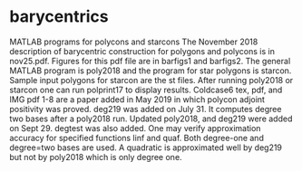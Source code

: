 # barycentrics
MATLAB programs for polycons and starcons
The November 2018 description of barycentric construction for polygons and polycons is in nov25.pdf. Figures for this pdf file are in barfigs1 and barfigs2.   The general MATLAB program is poly2018  and the program for star polygons is starcon. Sample input polygons for starcon are the st files. After running poly2018 or starcon one can run polprint17 to display results.
Coldcase6 tex, pdf, and IMG pdf 1-8 are a paper added in May 2019 in which polycon adjoint positivity was proved.
deg219 was added on July 31.  It computes degree two bases after a poly2018 run.  Updated poly2018, and deg219 were added on Sept 29.
degtest was also added.  One may verify approximation accuracy for specified functions linf and quaf.  Both degree-one and degree=two bases are used.  A quadratic is approximated well by deg219 but not by poly2018 which is only degree one.
